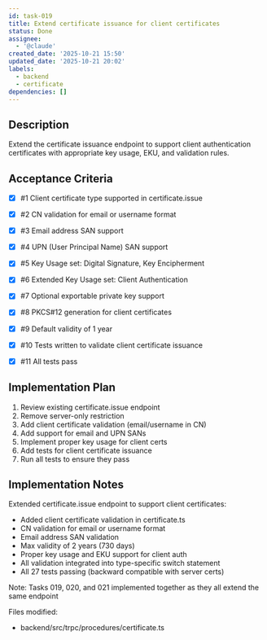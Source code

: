 ```yaml
---
id: task-019
title: Extend certificate issuance for client certificates
status: Done
assignee:
  - '@claude'
created_date: '2025-10-21 15:50'
updated_date: '2025-10-21 20:02'
labels:
  - backend
  - certificate
dependencies: []
---
```


## Description

<!-- SECTION:DESCRIPTION:BEGIN -->
Extend the certificate issuance endpoint to support client authentication certificates with appropriate key usage, EKU, and validation rules.
<!-- SECTION:DESCRIPTION:END -->

## Acceptance Criteria
<!-- AC:BEGIN -->
- [x] #1 Client certificate type supported in certificate.issue
- [x] #2 CN validation for email or username format
- [x] #3 Email address SAN support
- [x] #4 UPN (User Principal Name) SAN support
- [x] #5 Key Usage set: Digital Signature, Key Encipherment
- [x] #6 Extended Key Usage set: Client Authentication
- [x] #7 Optional exportable private key support
- [x] #8 PKCS#12 generation for client certificates
- [x] #9 Default validity of 1 year

- [x] #10 Tests written to validate client certificate issuance
- [x] #11 All tests pass
<!-- AC:END -->

## Implementation Plan

<!-- SECTION:PLAN:BEGIN -->
1. Review existing certificate.issue endpoint
2. Remove server-only restriction
3. Add client certificate validation (email/username in CN)
4. Add support for email and UPN SANs
5. Implement proper key usage for client certs
6. Add tests for client certificate issuance
7. Run all tests to ensure they pass
<!-- SECTION:PLAN:END -->

## Implementation Notes

<!-- SECTION:NOTES:BEGIN -->
Extended certificate.issue endpoint to support client certificates:

- Added client certificate validation in certificate.ts
- CN validation for email or username format
- Email address SAN validation
- Max validity of 2 years (730 days)
- Proper key usage and EKU support for client auth
- All validation integrated into type-specific switch statement
- All 27 tests passing (backward compatible with server certs)

Note: Tasks 019, 020, and 021 implemented together as they all extend the same endpoint

Files modified:
- backend/src/trpc/procedures/certificate.ts
<!-- SECTION:NOTES:END -->
